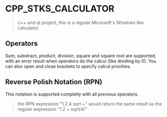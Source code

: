 # CPP_STKS_CALCULATOR

>c++ and qt project, this is a regular Microsoft's Windows like calculator.

## Operators
Sum, substract, product, division, square and square root are supported, with an error result when operators do the calcul (like dividing by 0).
You can also open and close brackets to specify calcul priorities.

## Reverse Polish Notation (RPN)
This notation is supported completly with all previous operators.
>the RPN expression "1.2 4 sqrt +" would return the same result as the regular expression "1.2 + sqrt(4)"

